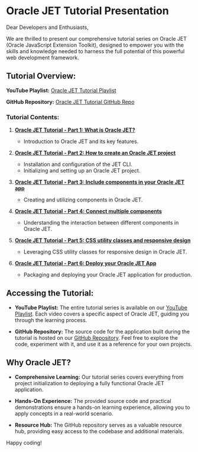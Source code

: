 # Oracle JET Tutorial Presentation

Dear Developers and Enthusiasts,

We are thrilled to present our comprehensive tutorial series on Oracle JET (Oracle JavaScript Extension Toolkit), designed to empower you with the skills and knowledge needed to harness the full potential of this powerful web development framework.

## Tutorial Overview:

**YouTube Playlist:** [Oracle JET Tutorial Playlist](https://youtube.com/playlist?list=PLTWHFhnVqDGIvFtvSPUplC5J3KaTs0uPL&si=jexok3RI8-k7Tt_A)

**GitHub Repository:** [Oracle JET Tutorial GitHub Repo](https://github.com/fernando801/jet-tutorial)

### Tutorial Contents:

1. **[Oracle JET Tutorial - Part 1: What is Oracle JET?](https://youtu.be/4tsN8gZNApo?si=NNaxMMZqlkvO8Gm1)**  
   - Introduction to Oracle JET and its key features.

2. **[Oracle JET Tutorial - Part 2: How to create an Oracle JET project](https://youtu.be/Pfl-Na3-u5k?si=9wdD0FIDc3L74Nuv)**  
   - Installation and configuration of the JET CLI.
   - Initializing and setting up an Oracle JET project.

3. **[Oracle JET Tutorial - Part 3: Include components in your Oracle JET app](https://youtu.be/88gzvuNNHWA?si=xucGczdUV4zRhio-)**  
   - Creating and utilizing components in Oracle JET.

4. **[Oracle JET Tutorial - Part 4: Connect multiple components](https://youtu.be/trFVzE3dCgk?si=jVD2NPWVoGTkeLr1)**  
   - Understanding the interaction between different components in Oracle JET.

5. **[Oracle JET Tutorial - Part 5: CSS utility classes and responsive design](https://youtu.be/hNWp-K-jCR0?si=DIdWtYkUZzHLjE-B)**  
   - Leveraging CSS utility classes for responsive design in Oracle JET.

6. **[Oracle JET Tutorial - Part 6: Deploy your Oracle JET App](https://youtu.be/9cPvrQV2E9Q?si=IuhxeHO5dClLjwBd)**  
   - Packaging and deploying your Oracle JET application for production.

## Accessing the Tutorial:

- **YouTube Playlist:** The entire tutorial series is available on our [YouTube Playlist](https://youtube.com/playlist?list=PLTWHFhnVqDGIvFtvSPUplC5J3KaTs0uPL&si=jexok3RI8-k7Tt_A). Each video covers a specific aspect of Oracle JET, guiding you through the learning process.

- **GitHub Repository:** The source code for the application built during the tutorial is hosted on our [GitHub Repository](https://github.com/fernando801/jet-tutorial). Feel free to explore the code, experiment with it, and use it as a reference for your own projects.

## Why Oracle JET?

- **Comprehensive Learning:** Our tutorial series covers everything from project initialization to deploying a fully functional Oracle JET application.

- **Hands-On Experience:** The provided source code and practical demonstrations ensure a hands-on learning experience, allowing you to apply concepts in a real-world scenario.

- **Resource Hub:** The GitHub repository serves as a valuable resource hub, providing easy access to the codebase and additional materials.

Happy coding!
